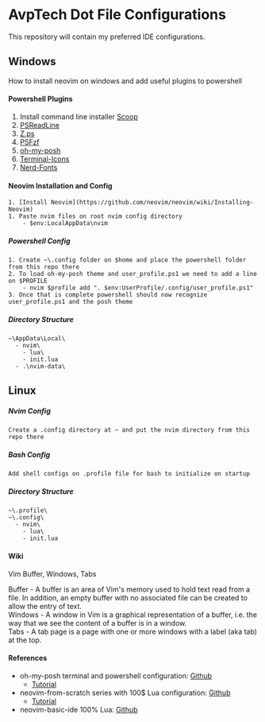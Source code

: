 # AvpTech Dot File Configurations
This repository will contain my preferred IDE configurations.

## Windows

How to install neovim on windows and add useful plugins to powershell

#### Powershell Plugins
1. Install command line installer [Scoop](https://scoop.sh/)
2. [PSReadLine](docs.microsoft.com/en-us/powershell/module/psreadline/about/about_psreadline?view=powershell-7.2)  
3. [Z.ps](github.com/JannesMeyer/z.ps)  
4. [PSFzf](https://github.com/kelleyma49/PSFzf) 
5. [oh-my-posh](https://ohmyposh.dev/docs/installation/windows)  
6. [Terminal-Icons](https://www.powershellgallery.com/packages/Terminal-Icons/0.9.0)  
7. [Nerd-Fonts](https://github.com/ryanoasis/nerd-fonts)  


#### Neovim Installation and Config
```
1. [Install Neovim](https://github.com/neovim/neovim/wiki/Installing-Neovim)
1. Paste nvim files on root nvim config directory 
    - $env:LocalAppData\nvim
```

##### Powershell Config 
```
1. Create ~\.config folder on $home and place the powershell folder from this repo there    
2. To load oh-my-posh theme and user_profile.ps1 we need to add a line on $PROFILE   
    - nvim $profile add ". $env:UserProfile/.config/user_profile.ps1"
3. Once that is complete powershell should now recognize user_profile.ps1 and the posh theme
```

##### Directory Structure
```
~\AppData\Local\
  - nvim\
    - lua\
    - init.lua
  - .\nvim-data\
```
      
## Linux 

##### Nvim Config
```
Create a .config directory at ~ and put the nvim directory from this repo there
```

##### Bash Config
```
Add shell configs on .profile file for bash to initialize on startup
```

##### Directory Structure
```
~\.profile\
~\.config\
  - nvim\
    - lua\
    - init.lua
```
#### Wiki
Vim Buffer, Windows, Tabs  

Buffer - A buffer is an area of Vim's memory used to hold text read from a file. In addition, an empty buffer with no associated file can be created to allow the entry of text.    
Windows - A window in Vim is a graphical representation of a buffer, i.e. the way that we see the content of a buffer is in a window.    
Tabs - A tab page is a page with one or more windows with a label (aka tab) at the top.     

#### References
- oh-my-posh terminal and powershell configuration: [Github](https://github.com/craftzdog/dotfiles-public#readme) 
  - [Tutorial](https://www.youtube.com/watch?v=5-aK2_WwrmM)
- neovim-from-scratch series with 100$ Lua configuration: [Github](https://github.com/LunarVim/Neovim-from-scratch) 
  - [Tutorial](https://www.youtube.com/watch?v=ctH-a-1eUME&list=PLhoH5vyxr6Qq41NFL4GvhFp-WLd5xzIzZ)
- neovim-basic-ide 100% Lua: [Github](https://github.com/LunarVim/nvim-basic-ide)

    
